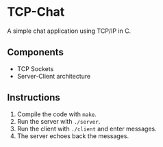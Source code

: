 # TCP-Chat

A simple chat application using TCP/IP in C.

## Components
- TCP Sockets
- Server-Client architecture

## Instructions
1. Compile the code with `make`.
2. Run the server with `./server`.
3. Run the client with `./client` and enter messages.
4. The server echoes back the messages.
